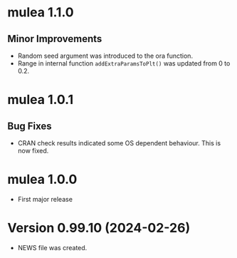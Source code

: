 # mulea 1.1.0

## Minor Improvements

- Random seed argument was introduced to the ora function.
- Range in internal function `addExtraParamsToPlt()` was updated from 0 to 0.2.

# mulea 1.0.1

## Bug Fixes

- CRAN check results indicated some OS dependent behaviour. This is now fixed.

# mulea 1.0.0

- First major release

# Version 0.99.10 (2024-02-26)

- NEWS file was created.
